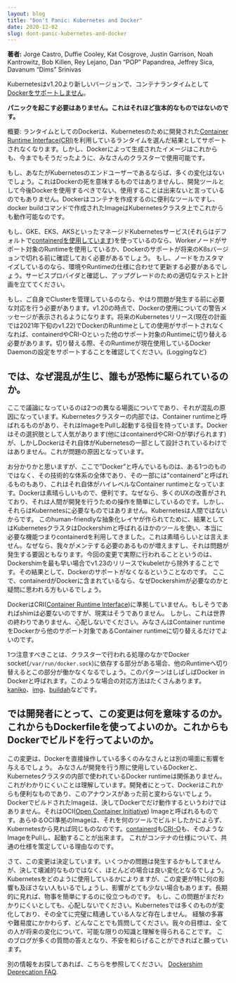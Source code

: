 ```yaml
---
layout: blog
title: "Don't Panic: Kubernetes and Docker"
date: 2020-12-02
slug: dont-panic-kubernetes-and-docker
---
```


**著者:** Jorge Castro, Duffie Cooley, Kat Cosgrove, Justin Garrison, Noah Kantrowitz, Bob Killen, Rey Lejano, Dan “POP” Papandrea, Jeffrey Sica, Davanum “Dims” Srinivas

Kubernetesはv1.20より新しいバージョンで、コンテナランタイムとして[Dockerをサポートしません](https://github.com/kubernetes/kubernetes/blob/master/CHANGELOG/CHANGELOG-1.20.md#deprecation)。 

**パニックを起こす必要はありません。これはそれほど抜本的なものではないのです。**

概要: ランタイムとしてのDockerは、Kubernetesのために開発された[Container Runtime Interface(CRI)](https://kubernetes.io/blog/2016/12/container-runtime-interface-cri-in-kubernetes/)を利用しているランタイムを選んだ結果としてサポートされなくなります。しかし、Dockerによって生成されたイメージはこれからも、今までもそうだったように、みなさんのクラスターで使用可能です。

もし、あなたがKubernetesのエンドユーザーであるならば、多くの変化はないでしょう。これはDockerの死を意味するものではありませんし、開発ツールとして今後Dockerを使用するべきでない、使用することは出来ないと言っているのでもありません。Dockerはコンテナを作成するのに便利なツールですし、docker buildコマンドで作成されたImageはKubernetesクラスタ上でこれからも動作可能なのです。

もし、GKE、EKS、AKSといったマネージドKubernetesサービス(それらはデフォルトで[containerdを使用しています](https://github.com/Azure/AKS/releases/tag/2020-11-16))を使っているのなら、Workerノードがサポート対象のRuntimeを使用しているか、Dockerのサポートが将来のK8sバージョンで切れる前に確認しておく必要があるでしょう。
もし、ノードをカスタマイズしているのなら、環境やRuntimeの仕様に合わせて更新する必要があるでしょう。サービスプロバイダと確認し、アップグレードのための適切なテストと計画を立ててください。

もし、ご自身でClusterを管理しているのなら、やはり問題が発生する前に必要な対応を行う必要があります。v1.20の時点で、Dockerの使用についての警告メッセージが表示されるようになります。将来のKubernetesリリース(現在の計画では2021年下旬のv1.22)でDockerのRuntimeとしての使用がサポートされなくなれば、containerdやCRI-Oといった他のサポート対象のRuntimeに切り替える必要があります。切り替える際、そのRuntimeが現在使用しているDocker Daemonの設定をサポートすることを確認してください。(Loggingなど)

## では、なぜ混乱が生じ、誰もが恐怖に駆られているのか。 ##
ここで議論になっているのは2つの異なる場面についてであり、それが混乱の原因になっています。Kubernetesクラスターの内部では、Container runtimeと呼ばれるものがあり、それはImageをPullし起動する役目を持っています。Dockerはその選択肢として人気があります(他にはcontainerdやCRI-Oが挙げられます)が、しかしDockerはそれ自体がKubernetesの一部として設計されているわけではありません。これが問題の原因となっています。

お分かりかと思いますが、ここで”Docker”と呼んでいるものは、ある1つのものではなく、その技術的な体系の全体であり、その一部には"containerd"と呼ばれるものもあり、これはそれ自体がハイレベルなContainer runtimeとなっています。Dockerは素晴らしいもので、便利です。なぜなら、多くのUXの改善がされており、それは人間が開発を行うための操作を簡単にしているのです。しかし、それらはKubernetesに必要なものではありません。Kubernetesは人間ではないからです。
このhuman-friendlyな抽象化レイヤが作られてために、結果としてはKubernetesクラスタはDockershimと呼ばれるほかのツールを使い、本当に必要な機能つまりcontainerdを利用してきました。これは素晴らしいとは言えません。なぜなら、我々がメンテする必要のあるものが増えますし、それは問題が発生する要因ともなります。今回の変更で実際に行われることというのは、Dockershimを最も早い場合でv1.23のリリースでkubeletから除外することです。その結果として、Dockerのサポートがなくなるということなのです。
ここで、containerdがDockerに含まれているなら、なぜDockershimが必要なのかと疑問に思われる方もいるでしょう。

DockerはCRI([Container Runtime Interface](https://kubernetes.io/blog/2016/12/container-runtime-interface-cri-in-kubernetes/))に準拠していません。もしそうであればshimは必要ないのですが、現実はそうでありません。
しかし、これは世界の終わりでありません、心配しないでください。みなさんはContainer runtimeをDockerから他のサポート対象であるContainer runtimeに切り替えるだけでよいのです。

1つ注意すべきことは、クラスターで行われる処理のなかでDocker socket(`/var/run/docker.sock`)に依存する部分がある場合、他のRuntimeへ切り替えるとこの部分が働かなくなるでしょう。このパターンはしばしばDocker in Dockerと呼ばれます。このような場合の対応方法はたくさんあります。[kaniko](https://github.com/GoogleContainerTools/kaniko)、[img](https://github.com/genuinetools/img)、[buildah](https://github.com/containers/buildah)などです。

## では開発者にとって、この変更は何を意味するのか。これからもDockerfileを使ってよいのか。これからもDockerでビルドを行ってよいのか。 ##

この変更は、Dockerを直接操作している多くのみなさんとは別の場面に影響を与えるでしょう。
みなさんが開発を行う際に使用しているDockerと、Kubernetesクラスタの内部で使われているDocker runtimeは関係ありません。これがわかりにくいことは理解しています。開発者にとって、Dockerはこれからも便利なものであり、このアナウンスがあった前と変わらないでしょう。DockerでビルドされたImageは、決してDockerでだけ動作するというわけではありません。それはOCI([Open Container Initiative](https://opencontainers.org/)) Imageと呼ばれるものです。あらゆるOCI準拠のImageは、それを何のツールでビルドしたかによらず、Kubernetesから見れば同じものなのです。[containerd](https://containerd.io/)も[CRI-O](https://cri-o.io/)も、そのようなImageをPullし、起動することが出来ます。
これがコンテナの仕様について、共通の仕様を策定している理由なのです。

さて、この変更は決定しています。いくつかの問題は発生するかもしてませんが、決して壊滅的なものではなく、ほとんどの場合は良い変化となるでしょう。Kubernetesをどのように使用しているかによりますが、この変更が特に何の影響も及ぼさない人もいるでしょうし、影響がとても少ない場合もあります。長期的に見れば、物事を簡単にするのに役立つものです。
もし、この問題がまだわかりにくいとしても、心配しないでください。Kubernetesでは多くのものが変化しており、その全てに完璧に精通している人など存在しません。
経験の多寡や難易度にかかわらず、どんなことでも質問してください。我々の目標は、全ての人が将来の変化について、可能な限りの知識と理解を得られることです。
このブログが多くの質問の答えとなり、不安を和らげることができればと願っています。

別の情報をお探してあれば、こちらを参照してください。 [Dockershim Deprecation FAQ](/blog/2020/12/02/dockershim-faq/).
